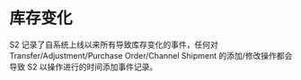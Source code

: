 # 库存变化

S2 记录了自系统上线以来所有导致库存变化的事件，任何对 Transfer/Adjustment/Purchase Order/Channel Shipment 的添加/修改操作都会导致 S2 以操作进行的时间添加事件记录。
